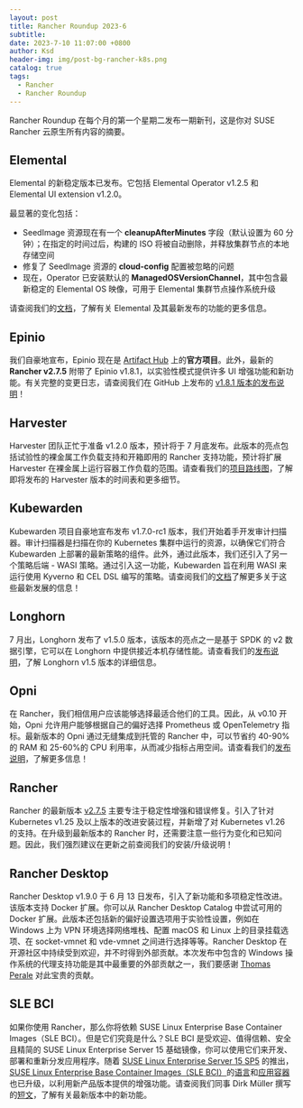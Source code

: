 ```yaml
---
layout: post
title: Rancher Roundup 2023-6
subtitle:
date: 2023-7-10 11:07:00 +0800
author: Ksd
header-img: img/post-bg-rancher-k8s.png
catalog: true
tags:
  - Rancher
  - Rancher Roundup
---
```


Rancher Roundup 在每个月的第一个星期二发布一期新刊，这是你对 SUSE Rancher 云原生所有内容的摘要。

## Elemental

Elemental 的新稳定版本已发布。它包括 Elemental Operator v1.2.5 和 Elemental UI extension v1.2.0。

最显著的变化包括：

- SeedImage 资源现在有一个 **cleanupAfterMinutes** 字段（默认设置为 60 分钟）；在指定的时间过后，构建的 ISO 将被自动删除，并释放集群节点的本地存储空间
- 修复了 SeedImage 资源的 **cloud-config** 配置被忽略的问题
- 现在，Operator 已安装默认的 **ManagedOSVersionChannel**，其中包含最新稳定的 Elemental OS 映像，可用于 Elemental 集群节点操作系统升级

请查阅我们的[文档](https://elemental.docs.rancher.com/)，了解有关 Elemental 及其最新发布的功能的更多信息。

## Epinio

我们自豪地宣布，Epinio 现在是 [Artifact Hub](https://artifacthub.io/packages/helm/epinio/epinio) 上的**官方项目**。此外，最新的 **Rancher v2.7.5** 附带了 Epinio v1.8.1，以实验性模式提供许多 UI 增强功能和新功能。有关完整的变更日志，请查阅我们在 GitHub 上发布的 [v1.8.1 版本的发布说明](https://github.com/epinio/epinio/releases/tag/v1.8.1)！

## Harvester

Harvester 团队正忙于准备 v1.2.0 版本，预计将于 7 月底发布。此版本的亮点包括试验性的裸金属工作负载支持和开箱即用的 Rancher 支持功能，预计将扩展 Harvester 在裸金属上运行容器工作负载的范围。请查看我们的[项目路线图](https://github.com/harvester/harvester/wiki/Roadmap#v120-q2-2023)，了解即将发布的 Harvester 版本的时间表和更多细节。

## Kubewarden

Kubewarden 项目自豪地宣布发布 v1.7.0-rc1 版本，我们开始着手开发审计扫描器。审计扫描器是扫描在你的 Kubernetes 集群中运行的资源，以确保它们符合 Kubewarden 上部署的最新策略的组件。此外，通过此版本，我们还引入了另一个策略后端 - WASI 策略。通过引入这一功能，Kubewarden 旨在利用 WASI 来运行使用 Kyverno 和 CEL DSL 编写的策略。请查阅我们的[文档](https://docs.kubewarden.io/writing-policies/wasi)了解更多关于这些最新发展的信息！

## Longhorn

7 月出，Longhorn 发布了 v1.5.0 版本，该版本的亮点之一是基于 SPDK 的 v2 数据引擎，它可以在 Longhorn 中提供接近本机存储性能。请查看我们的[发布说明](https://github.com/longhorn/longhorn/releases/tag/v1.5.0)，了解 Longhorn v1.5 版本的详细信息。

## Opni

在 Rancher，我们相信用户应该能够选择最适合他们的工具。因此，从 v0.10 开始，Opni 允许用户能够根据自己的偏好选择 Prometheus 或 OpenTelemetry 指标。最新版本的 Opni 通过无缝集成到托管的 Rancher 中，可以节省约 40-90%的 RAM 和 25-60%的 CPU 利用率，从而减少指标占用空间。请查看我们的[发布说明](https://github.com/rancher/opni/releases/tag/v0.10.0)，了解更多信息！

## Rancher

Rancher 的最新版本 [v2.7.5](https://github.com/rancher/rancher/releases/tag/v2.7.5) 主要专注于稳定性增强和错误修复。引入了针对 Kubernetes v1.25 及以上版本的改进安装过程，并新增了对 Kubernetes v1.26 的支持。在升级到最新版本的 Rancher 时，还需要注意一些行为变化和已知问题。因此，我们强烈建议在更新之前查阅我们的安装/升级说明！

## Rancher Desktop

Rancher Desktop v1.9.0 于 6 月 13 日发布，引入了新功能和多项稳定性改进。该版本支持 Docker 扩展。你可以从 Rancher Desktop Catalog 中尝试可用的 Docker 扩展。此版本还包括新的偏好设置选项用于实验性设置，例如在 Windows 上为 VPN 环境选择网络堆栈、配置 macOS 和 Linux 上的目录挂载选项、在 socket-vmnet 和 vde-vmnet 之间进行选择等等。Rancher Desktop 在开源社区中持续受到欢迎，并不时得到外部贡献。本次发布中包含的 Windows 操作系统的代理支持功能是其中最重要的外部贡献之一，我们要感谢 [Thomas Perale](https://github.com/tperale) 对此宝贵的贡献。

## SLE BCI

如果你使用 Rancher，那么你将依赖 SUSE Linux Enterprise Base Container Images（SLE BCI）。但是它们究竟是什么？SLE BCI 是受欢迎、值得信赖、安全且精简的 SUSE Linux Enterprise Server 15 基础镜像，你可以使用它们来开发、部署和重新分发应用程序。随着 [SUSE Linux Enterprise Server 15 SP5](https://www.suse.com/c/announcing-new-bcl-releases/) 的推出，[SUSE Linux Enterprise Base Container Images（SLE BCI）](https://www.suse.com/products/base-container-images/)的[语言](https://registry.suse.com/#bci-lang)和[应用容器](https://registry.suse.com/#apps)也已升级，以利用新产品版本提供的增强功能。请查阅我们同事 Dirk Müller 撰写的[短文](https://www.suse.com/c/sle-bci-15-service-pack-5-containers/)，了解有关最新版本中的新功能。
